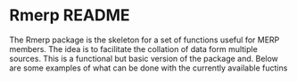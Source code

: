 Rmerp README
================

<!-- README.md is generated from README.Rmd. Please edit that file -->
The Rmerp package is the skeleton for a set of functions useful for MERP members. The idea is to facilitate the collation of data form multiple sources. This is a functional but basic version of the package and. Below are some examples of what can be done with the currently available fuctins
